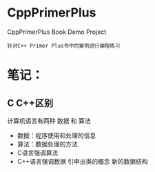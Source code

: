 # CppPrimerPlus

CppPrimerPlus Book Demo Project

    针对C++ Primer Plus书中的案例进行编程练习


# 笔记：

## C C++区别

计算机语言有两种 数据 和 算法

* 数据：程序使用和处理的信息
* 算法：数据处理的方法
* C语言强调算法
* C++语言强调数据 引申出类的概念 新的数据结构
